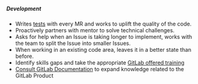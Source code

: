 ##### Development

* Writes [tests](https://docs.gitlab.com/ee/development/testing_guide/best_practices.html) with every MR and works to uplift the quality of the code.
* Proactively partners with mentor to solve technical challenges.
* Asks for help when an Issue is taking longer to implement, works with the team to split the Issue into smaller Issues.
* When working in an existing code area, leaves it in a better state than before.
* Identify skills gaps and take the appropriate [GitLab offered training](/handbook/people-group/learning-and-development/#team-member-resources)
* [Consult GitLab Documentation](https://docs.gitlab.com) to expand knowledge related to the GitLab Product
